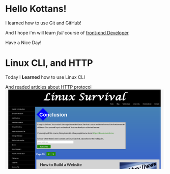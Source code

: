 # Hello Kottans!
I learned how to use Git and GitHub!

And I hope i'm will learn *full* course of [front-end Developer](https://github.com/kottans/frontend/)

Have a Nice Day!
# Linux CLI, and HTTP

Today I __Learned__ how to use Linux CLI

And readed articles about HTTP protocol
![screenshot](/task_linux_cli/screenshot.png)

